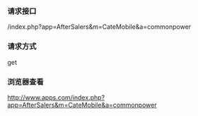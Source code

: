 ### **请求接口**
/index.php?app=AfterSalers&m=CateMobile&a=commonpower

### **请求方式**
get

### **浏览器查看**
http://www.apps.com/index.php?app=AfterSalers&m=CateMobile&a=commonpower